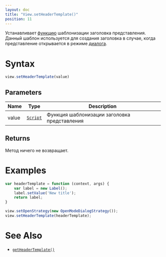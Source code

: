 ```yaml
---
layout: doc
title: "View.setHeaderTemplate()"
position: 11
---
```


Устанавливает [функцию](../../../Script/) шаблонизации заголовка представления. 
Данный шаблон используется для создания заголовка в случае, когда представление открывается в режиме [диалога](../LinkView/OpenMode/OpenModeDialogStrategy/).

# Syntax

```js
view.setHeaderTemplate(value)
```

## Parameters

|Name|Type|Description|
|----|----|-----------|
|value|[`Script`](../../../Script/)|Функция шаблонизации заголовка представления|

## Returns

Метод ничего не возвращает.

# Examples

```js
var headerTemplate = function (context, args) {
    var label = new Label();
    label.setValue('New title');
    return label;
}

view.setOpenStrategy(new OpenModeDialogStrategy());
view.setHeaderTemplate(headerTemplate);
```

# See Also

* [`getHeaderTemplate()`](../View.getHeaderTemplate/)
